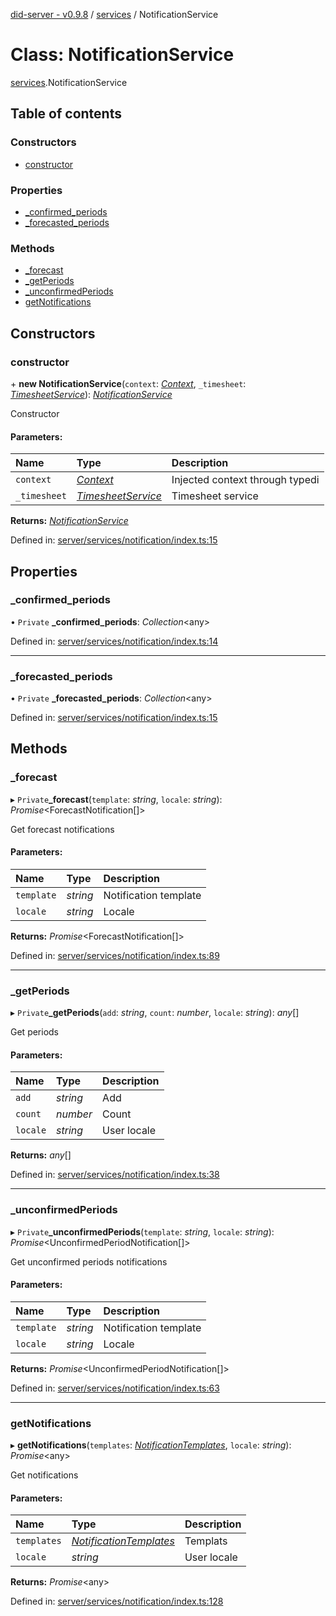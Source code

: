 [did-server - v0.9.8](../README.md) / [services](../modules/services.md) / NotificationService

# Class: NotificationService

[services](../modules/services.md).NotificationService

## Table of contents

### Constructors

- [constructor](services.notificationservice.md#constructor)

### Properties

- [\_confirmed\_periods](services.notificationservice.md#_confirmed_periods)
- [\_forecasted\_periods](services.notificationservice.md#_forecasted_periods)

### Methods

- [\_forecast](services.notificationservice.md#_forecast)
- [\_getPeriods](services.notificationservice.md#_getperiods)
- [\_unconfirmedPeriods](services.notificationservice.md#_unconfirmedperiods)
- [getNotifications](services.notificationservice.md#getnotifications)

## Constructors

### constructor

\+ **new NotificationService**(`context`: [*Context*](graphql_context.context.md), `_timesheet`: [*TimesheetService*](services.timesheetservice.md)): [*NotificationService*](services.notificationservice.md)

Constructor

#### Parameters:

Name | Type | Description |
:------ | :------ | :------ |
`context` | [*Context*](graphql_context.context.md) | Injected context through typedi   |
`_timesheet` | [*TimesheetService*](services.timesheetservice.md) | Timesheet service    |

**Returns:** [*NotificationService*](services.notificationservice.md)

Defined in: [server/services/notification/index.ts:15](https://github.com/Puzzlepart/did/blob/dev/server/services/notification/index.ts#L15)

## Properties

### \_confirmed\_periods

• `Private` **\_confirmed\_periods**: *Collection*<any\>

Defined in: [server/services/notification/index.ts:14](https://github.com/Puzzlepart/did/blob/dev/server/services/notification/index.ts#L14)

___

### \_forecasted\_periods

• `Private` **\_forecasted\_periods**: *Collection*<any\>

Defined in: [server/services/notification/index.ts:15](https://github.com/Puzzlepart/did/blob/dev/server/services/notification/index.ts#L15)

## Methods

### \_forecast

▸ `Private`**_forecast**(`template`: *string*, `locale`: *string*): *Promise*<ForecastNotification[]\>

Get forecast notifications

#### Parameters:

Name | Type | Description |
:------ | :------ | :------ |
`template` | *string* | Notification template   |
`locale` | *string* | Locale    |

**Returns:** *Promise*<ForecastNotification[]\>

Defined in: [server/services/notification/index.ts:89](https://github.com/Puzzlepart/did/blob/dev/server/services/notification/index.ts#L89)

___

### \_getPeriods

▸ `Private`**_getPeriods**(`add`: *string*, `count`: *number*, `locale`: *string*): *any*[]

Get periods

#### Parameters:

Name | Type | Description |
:------ | :------ | :------ |
`add` | *string* | Add   |
`count` | *number* | Count   |
`locale` | *string* | User locale    |

**Returns:** *any*[]

Defined in: [server/services/notification/index.ts:38](https://github.com/Puzzlepart/did/blob/dev/server/services/notification/index.ts#L38)

___

### \_unconfirmedPeriods

▸ `Private`**_unconfirmedPeriods**(`template`: *string*, `locale`: *string*): *Promise*<UnconfirmedPeriodNotification[]\>

Get unconfirmed periods notifications

#### Parameters:

Name | Type | Description |
:------ | :------ | :------ |
`template` | *string* | Notification template   |
`locale` | *string* | Locale    |

**Returns:** *Promise*<UnconfirmedPeriodNotification[]\>

Defined in: [server/services/notification/index.ts:63](https://github.com/Puzzlepart/did/blob/dev/server/services/notification/index.ts#L63)

___

### getNotifications

▸ **getNotifications**(`templates`: [*NotificationTemplates*](graphql.notificationtemplates.md), `locale`: *string*): *Promise*<any\>

Get notifications

#### Parameters:

Name | Type | Description |
:------ | :------ | :------ |
`templates` | [*NotificationTemplates*](graphql.notificationtemplates.md) | Templats   |
`locale` | *string* | User locale    |

**Returns:** *Promise*<any\>

Defined in: [server/services/notification/index.ts:128](https://github.com/Puzzlepart/did/blob/dev/server/services/notification/index.ts#L128)
